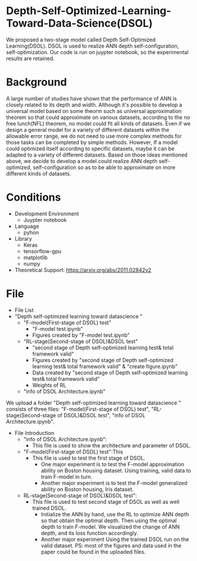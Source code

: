 # Depth-Self-Optimized-Learning-Toward-Data-Science(DSOL)
We proposed a two-stage model called Depth Self-Optimized Learning(DSOL). DSOL is used to realize ANN depth self-configuration, self-optimization. Our code is run on juypter notebook, so the experimental results are retained.
# Background
A large number of studies have shown that the performance of ANN is closely related to its depth and width. Although it's possible to develop a universal model based on some theorm such as universal approximation theorem so that could approximate on various datasets, according to the no free lunch(NFL) theorem, no model could fit all kinds of datasets. Even if we design a general model for a variety of different datasets within the allowable error range, we do not need to use more complex methods for those tasks can be completed by simple methods. However, If a model could optimized itself according to specific datasets, maybe it can be adapted to a variety of different datasets. Based on those ideas mentioned above, we decide to develop a model could realize ANN depth self-optimized, self-configuration so as to be able to approximate on more different kinds of datasets.
# Conditions
* Development Environment
  * Juypter notebook
* Language
  * pyhon
* Library
  * Keras
  * tensorflow-gpu
  * matplotlib
  * numpy
* Theoretical Support: https://arxiv.org/abs/2011.02842v2
# File
* File List
 * "Depth self-optimized learning toward datascience "  
   * "F-model(First-stage of DSOL) test"  
      * "F-model test.ipynb"  
      * Figures created by "F-model test.ipynb"  
   * "RL-stage(Second-stage of DSOL)&DSOL test"  
      * "second stage of Depth self-optimized learning test& total framework valid"  
      * Figures created by "second stage of Depth self-optimized learning test& total framework valid" & "create figure.ipynb"   
      * Data created by "second stage of Depth self-optimized learning test& total framework valid"    
      * Weights of RL    
   * "info of DSOL Architecture.ipynb"
 
We upload a folder "Depth self-optimized learning toward datascience " consists of three files: "F-model(First-stage of DSOL) test", "RL-stage(Second-stage of DSOL)&DSOL test", "info of DSOL Architecture.ipynb".
* File Introduction  
  * "info of DSOL Architecture.ipynb": 
    * This file is used to show the architecture and parameter of DSOL.  
  * "F-model(First-stage of DSOL) test":This 
    * This file is used to test the first stage of DSOL. 
      * One major experiment is to test the F-model approximation ability on Boston housing dataset. Using training, valid data to train F-model in turn. 
      * Another major experiment is to test the F-model generalized ability on Boston housing, Iris dataset.
  * RL-stage(Second-stage of DSOL)&DSOL test": 
    * This file is used to test second stage of DSOL as well as well trained DSOL.
      * Initialize the ANN by hand, use the RL to optimize ANN depth so that obtain the optimal depth. Then using the optimal depth to train F-model. We visualized the change of         ANN depth, and its loss function accordingly.
      * Another major experiment Using the trained DSOL run on the valid dataset.
PS: most of the figures and data used in the paper could be found in the uploaded files.
      
 
 
 
